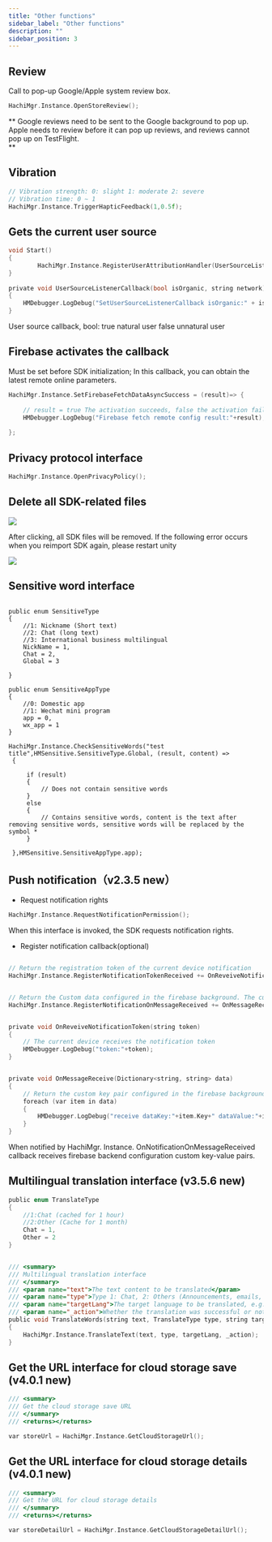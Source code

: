 ```yaml
---
title: "Other functions"
sidebar_label: "Other functions"
description: ""
sidebar_position: 3
---
```


## Review

Call to pop-up Google/Apple system review box.
```c
HachiMgr.Instance.OpenStoreReview();
```

** Google reviews need to be sent to the Google background to pop up. <br/>
Apple needs to review before it can pop up reviews, and reviews cannot pop up on TestFlight. <br/>**


## Vibration
```c
// Vibration strength: 0: slight 1: moderate 2: severe
// Vibration time: 0 ~ 1
HachiMgr.Instance.TriggerHapticFeedback(1,0.5f);
```

## Gets the current user source
```c
void Start()
{
        HachiMgr.Instance.RegisterUserAttributionHandler(UserSourceListenerCallback);
}
    
private void UserSourceListenerCallback(bool isOrganic, string network)
{
    HMDebugger.LogDebug("SetUserSourceListenerCallback isOrganic:" + isOrganic + "network:" + network);
}
```
User source callback, bool: true natural user false unnatural user

## Firebase activates the callback

Must be set before SDK initialization; In this callback, you can obtain the latest remote online parameters.

```c
HachiMgr.Instance.SetFirebaseFetchDataAsyncSuccess = (result)=> {
    
    // result = true The activation succeeds, false the activation fails
    HMDebugger.LogDebug("Firebase fetch remote config result:"+result);
    
};
```

## Privacy protocol interface
 ```c
HachiMgr.Instance.OpenPrivacyPolicy();

```

## Delete all SDK-related files
![](/img/HCSDK/image34.jpg)

After clicking, all SDK files will be removed. If the following error occurs when you reimport SDK again, please restart unity<br/>

![](/img/HCSDK/image35.jpeg)

## Sensitive word interface
```

public enum SensitiveType
{
    //1: Nickname (Short text)
    //2: Chat (long text)
    //3: International business multilingual
    NickName = 1,
    Chat = 2,
    Global = 3
    
}

public enum SensitiveAppType
{
    //0: Domestic app
    //1: Wechat mini program
    app = 0,
    wx_app = 1
}

HachiMgr.Instance.CheckSensitiveWords("test title",HMSensitive.SensitiveType.Global, (result, content) =>
 {

     if (result)
     {
         // Does not contain sensitive words
     }
     else
     {
         // Contains sensitive words, content is the text after removing sensitive words, sensitive words will be replaced by the symbol *
     }

 },HMSensitive.SensitiveAppType.app);

```

## Push notification（v2.3.5 new）

- Request notification rights
```c
HachiMgr.Instance.RequestNotificationPermission();
```
When this interface is invoked, the SDK requests notification rights.

- Register notification callback(optional)

```c

// Return the registration token of the current device notification
HachiMgr.Instance.RegisterNotificationTokenReceived += OnReveiveNotificationToken;


// Return the Custom data configured in the firebase background. The custom data is returned as a dictionary.
HachiMgr.Instance.RegisterNotificationOnMessageReceived += OnMessageReceive;


private void OnReveiveNotificationToken(string token)
{
    // The current device receives the notification token
    HMDebugger.LogDebug("token:"+token);
}


private void OnMessageReceive(Dictionary<string, string> data)
{
    // Return the custom key pair configured in the firebase background
    foreach (var item in data)
    {
        HMDebugger.LogDebug("receive dataKey:"+item.Key+" dataValue:"+item.Value);
    }
}
```
When notified by HachiMgr. Instance. OnNotificationOnMessageReceived callback receives firebase backend configuration custom key-value pairs.

## Multilingual translation interface (v3.5.6 new)

```c 
public enum TranslateType
{
    //1:Chat (cached for 1 hour)
    //2:Other (Cache for 1 month)
    Chat = 1,
    Other = 2
}


/// <summary>
/// Multilingual translation interface
/// </summary>
/// <param name="text">The text content to be translated</param>
/// <param name="type">Type 1: Chat, 2: Others (Announcements, emails, etc.)</param>
/// <param name="targetLang">The target language to be translated, e.g. zh-cn; ja-jp;  ko-kr;  vi-vi, etc</param>
/// <param name="_action">Whether the translation was successful or not, true: The translation was successful, false: The translation failed; The text returns an empty string</param>
public void TranslateWords(string text, TranslateType type, string targetLang, Action<bool, string> _action)
{
    HachiMgr.Instance.TranslateText(text, type, targetLang, _action);
}

```

## Get the URL interface for cloud storage save (v4.0.1 new)
```c
/// <summary>
/// Get the cloud storage save URL
/// </summary>
/// <returns></returns>

var storeUrl = HachiMgr.Instance.GetCloudStorageUrl();
```

## Get the URL interface for cloud storage details (v4.0.1 new)
```c
/// <summary>
/// Get the URL for cloud storage details
/// </summary>
/// <returns></returns>

var storeDetailUrl = HachiMgr.Instance.GetCloudStorageDetailUrl();
```

<!--- Gets whether you have notification permission-->
<!--```c-->
<!--var permission = HachiMgr.Instance.IsGrantedNotificationPermission();-->
<!--```-->
<!--This interface is used to obtain whether the current application has the notification permission.-->
<!---->
<!--- Turn Push on/off-->
<!--```c-->
<!--// Open notification-->
<!--HachiMgr.Instance.PushSwitch(true);-->
<!---->
<!--// Close notification-->
<!--HachiMgr.Instance.PushSwitch(false);-->
<!--        -->
<!--```-->
<!--- Whether the push function is enabled-->
<!--```c-->
<!--var pushOpen = HachiMgr.Instance.IsPushOpen();-->
<!--```-->
<!--This interface is used to determine whether the application push function is enabled.-->
